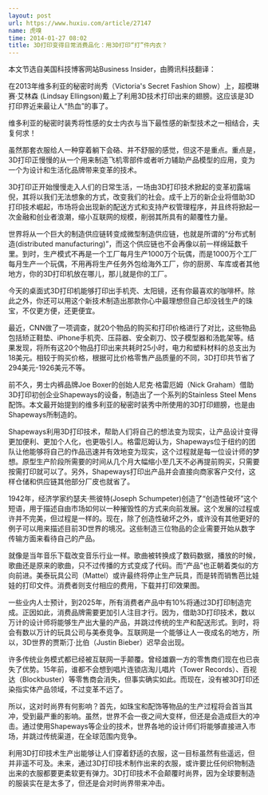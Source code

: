 ```yaml
---
layout: post
url: https://www.huxiu.com/article/27147
name: 虎嗅
time: 2014-01-27 08:02
title: 3D打印变得日常消费品化：用3D打印“打”件内衣？
---
```

本文节选自美国科技博客网站Business Insider，由腾讯科技翻译：

在2013年维多利亚的秘密时尚秀（Victoria's Secret Fashion Show）上，超模琳赛·艾林森 (Lindsay Ellingson)戴上了利用3D技术打印出来的翅膀。这应该是3D打印界近来最让人“热血”的事了。

维多利亚的秘密时装秀将性感的女士内衣与当下最性感的新型技术之一相结合，夫复何求！

虽然那套衣服给人一种穿着躺下会硌、并不舒服的感觉，但这不是重点。重点是，3D打印正慢慢的从一个用来制造飞机零部件或者听力辅助产品模型的应用，变为一个为设计和生活化品牌带来变革的技术。

3D打印正开始慢慢走入人们的日常生活，一场由3D打印技术掀起的变革初露端倪，其将以我们无法想象的方式，改变我们的社会。成千上万的新企业将借助3D打印技术崛起，市场将会出现新的配送方式和支持产权管理程序，并且终将掀起一次金融和创业者浪潮，缩小互联网的规模，削弱其所具有的颠覆性力量。

世界将从一个巨大的制造供应链转变成微型制造供应链，也就是所谓的“分布式制造(distributed manufacturing)”，而这个供应链也不会再像以前一样绵延数千里。到时，生产模式不再是一个工厂每月生产1000万个玩偶，而是1000万个工厂每月生产一个玩偶，不用再将生产任务外包给海外工厂，你的厨房、车库或者其他地方，你的3D打印机放在哪儿，那儿就是你的工厂。

今天的桌面式3D打印机能够打印出手机壳、太阳镜，还有你最喜欢的咖啡杯。除此之外，你还可以用这个新技术制造出那款你心中最理想但自己却没钱生产的珠宝，不仅更方便，还更便宜。

最近，CNN做了一项调查，就20个物品的购买和打印价格进行了对比，这些物品包括矫正鞋垫、iPhone手机壳、压蒜器、安全剃刀、饺子模型器和汤匙架等。结果发现，将所有这20个物品打印出来共耗时25小时，电力和塑料材料的总支出为18美元。相较于购买价格，根据可比价格零售产品质量的不同，3D打印共节省了294美元-1926美元不等。

前不久，男士内裤品牌Joe Boxer的创始人尼克·格雷厄姆（Nick Graham）借助3D打印初创企业Shapeways的设备，制造出了一个系列的Stainless Steel Mens配饰。本文最开始提到的维多利亚的秘密时装秀中所使用的3D打印翅膀，也是由Shapeways所制造的。

Shapeways利用3D打印技术，帮助人们将自己的想法变为现实，让产品设计变得更加便利、更加个人化，也更吸引人。格雷厄姆认为，Shapeways位于纽约的团队让他能够将自己的作品迅速并有效地变为现实，这个过程就是每一位设计师的梦想。原型生产阶段所需要的时间从几个月大幅缩小至几天不必再提前购买，只需要按需打印就可以了。另外，Shapeways打印出产品并会直接向商家客户交付，这样仓储和供应链其他部分厂皮也就省了。

1942年，经济学家约瑟夫·熊彼特(Joseph Schumpeter)创造了“创造性破坏”这个短语，用于描述自由市场如何以一种摧毁性的方式来向前发展。这个发展的过程或许并不完美，但过程是一样的。现在，除了创造性破坏之外，或许没有其他更好的例子可以用来描述目前3D世界的境况。这些制造三位物品的企业需要开始从数字传输方面来看待自己的产品。

就像是当年音乐下载改变音乐行业一样。歌曲被转换成了数码数据，播放的时候，歌曲还是原来的歌曲，只不过传播的方式变成了代码。而“产品”也正朝着类似的方向前进。美泰玩具公司（Mattel）或许最终将停止生产玩具，而是转而销售芭比娃娃的打印文件。消费者则支付相应的费用，下载并打印效果图。

一些业内人士预计，到2025年，所有消费者产品中有10%将通过3D打印制造完成。正因如此，消费品牌需要更加引人注目才行。因为，借助3D打印技术，数以万计的设计师将能够生产出大量的产品，并跳过传统的生产和配送形式。到时，将会有数以万计的玩具公司与美泰竞争。互联网是一个能够让人一夜成名的地方，所以，3D世界的贾斯汀·比伯（Justin Bieber）迟早会出现。

许多传统业务模式都已经被互联网一手颠覆。曾经雄霸一方的零售商们现在也已丧失了优势。15年前，谁都不会想到唱片连锁店淘儿唱片（Tower Records）、百视达（Blockbuster）等零售商会消失，但事实确实如此。而现在，没有被3D打印还染指实体产品领域，不过变革不远了。

所以，这对时尚界有何影响？首先，如珠宝和配饰等物品的生产过程将会首当其冲，受到最严重的影响。虽然，世界不会一夜之间大变样，但还是会造成巨大的冲击。通过使用Shapeways等企业的技术，世界各地的设计师们将能够直接进入市场，并跳过传统渠道，在全球范围内竞争。

利用3D打印技术生产出能够让人们穿着舒适的衣服，这一目标虽然有些遥远，但并非遥不可及。未来，通过3D打印技术制作出来的衣服，或许要比任何织物制造出来的衣服都要更柔软更有弹力。3D打印技术不会颠覆时尚界，因为全球要制造的服装实在是太多了，但还是会对时尚界带来冲击。

